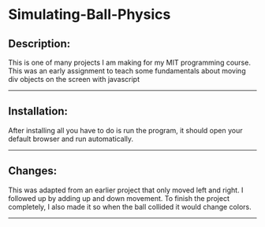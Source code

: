 # Simulating-Ball-Physics

<h2>Description: </h2>
<p>This is one of many projects I am making for my MIT programming course.
This was an early assignment to teach some fundamentals about moving div objects on the screen with javascript</p>
<hr>
<h2>Installation: </h2>
<p>After installing all you have to do is run the program, it should open your default browser and run automatically.</p>
<hr>
<h2>Changes: </h2>
<p>This was adapted from an earlier project that only moved left and right.
I followed up by adding up and down movement.
To finish the project completely, I also made it so when the ball collided it would change colors.</p>
<hr>

